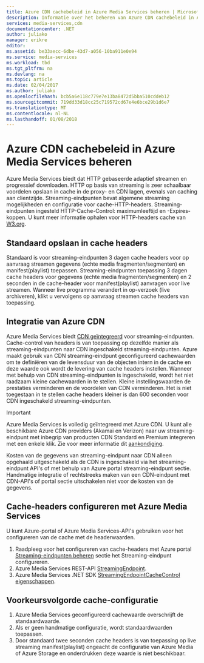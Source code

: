 ```yaml
---
title: Azure CDN cachebeleid in Azure Media Services beheren | Microsoft Docs
description: Informatie over het beheren van Azure CDN cachebeleid in Azure Media Services.
services: media-services,cdn
documentationcenter: .NET
author: juliako
manager: erikre
editor: 
ms.assetid: be33aecc-6dbe-43d7-a056-10ba911e0e94
ms.service: media-services
ms.workload: tbd
ms.tgt_pltfrm: na
ms.devlang: na
ms.topic: article
ms.date: 02/04/2017
ms.author: juliako
ms.openlocfilehash: bcb5a6e118c779e7e13ba8472d5bba510cddeb12
ms.sourcegitcommit: 719dd33d18cc25c719572cd67e4e6bce29b1d6e7
ms.translationtype: MT
ms.contentlocale: nl-NL
ms.lasthandoff: 01/08/2018
---
```

# <a name="manage-azure-cdn-caching-policy-in-azure-media-services"></a>Azure CDN cachebeleid in Azure Media Services beheren
Azure Media Services biedt dat HTTP gebaseerde adaptief streamen en progressief downloaden. HTTP op basis van streaming is zeer schaalbaar voordelen opslaan in cache in de proxy- en CDN lagen, evenals van caching aan clientzijde. Streaming-eindpunten bevat algemene streaming mogelijkheden en configuratie voor cache-HTTP-headers. Streaming-eindpunten ingesteld HTTP-Cache-Control: maximumleeftijd en -Expires-koppen. U kunt meer informatie ophalen voor HTTP-headers cache van [W3.org](http://www.w3.org/Protocols/rfc2616/rfc2616-sec13.html).

## <a name="default-caching-headers"></a>Standaard opslaan in cache headers
Standaard is voor streaming-eindpunten 3 dagen cache headers voor op aanvraag streamen gegevens (echte media fragmenten/segmenten) en manifest(playlist) toepassen. Streaming-eindpunten toepassing 3 dagen cache headers voor gegevens (echte media fragmenten/segmenten) en 2 seconden in de cache-header voor manifest(playlist) aanvragen voor live streamen. Wanneer live programma verandert in op-verzoek (live archiveren), klikt u vervolgens op aanvraag streamen cache headers van toepassing.

## <a name="azure-cdn-integration"></a>Integratie van Azure CDN
Azure Media Services biedt [CDN geïntegreerd](https://azure.microsoft.com/updates/azure-media-services-now-fully-integrated-with-azure-cdn/) voor streaming-eindpunten. Cache-control van headers is van toepassing op dezelfde manier als streaming-eindpunten naar CDN ingeschakeld streaming-eindpunten. Azure maakt gebruik van CDN streaming-eindpunt geconfigureerd cachewaarden om te definiëren van de levensduur van de objecten intern in de cache en deze waarde ook wordt de levering van cache headers instellen. Wanneer met behulp van CDN streaming-eindpunten is ingeschakeld, wordt het niet raadzaam kleine cachewaarden in te stellen. Kleine instellingswaarden de prestaties verminderen en de voordelen van CDN verminderen. Het is niet toegestaan in te stellen cache headers kleiner is dan 600 seconden voor CDN ingeschakeld streaming-eindpunten.

> [!IMPORTANT]
>Azure Media Services is volledig geïntegreerd met Azure CDN. U kunt alle beschikbare Azure CDN providers (Akamai en Verizon) naar uw streaming-eindpunt met inbegrip van producten CDN Standard en Premium integreren met een enkele klik. Zie voor meer informatie dit [aankondiging](https://azure.microsoft.com/blog/standardstreamingendpoint/).
> 
> Kosten van de gegevens van streaming-eindpunt naar CDN alleen opgehaald uitgeschakeld als de CDN is ingeschakeld via het streaming-eindpunt API's of met behulp van Azure portal streaming-eindpunt sectie. Handmatige integratie of rechtstreeks maken van een CDN-eindpunt met CDN-API's of portal sectie uitschakelen niet voor de kosten van de gegevens.

## <a name="configuring-cache-headers-with-azure-media-services"></a>Cache-headers configureren met Azure Media Services
U kunt Azure-portal of Azure Media Services-API's gebruiken voor het configureren van de cache met de headerwaarden.

1. Raadpleeg voor het configureren van cache-headers met Azure portal [Streaming-eindpunten beheren](../media-services/media-services-portal-manage-streaming-endpoints.md) sectie het Streaming-eindpunt configureren.
2. Azure Media Services REST-API [StreamingEndpoint](https://msdn.microsoft.com/library/azure/dn783468.aspx#StreamingEndpointCacheControl).
3. Azure Media Services .NET SDK [StreamingEndpointCacheControl eigenschappen](http://go.microsoft.com/fwlink/?LinkId=615302).

## <a name="cache-configuration-precedence-order"></a>Voorkeursvolgorde cache-configuratie
1. Azure Media Services geconfigureerd cachewaarde overschrijft de standaardwaarde.
2. Als er geen handmatige configuratie, wordt standaardwaarden toepassen.
3. Door standaard twee seconden cache headers is van toepassing op live streaming manifest(playlist) ongeacht de configuratie van Azure Media of Azure Storage en onderdrukken deze waarde is niet beschikbaar.


